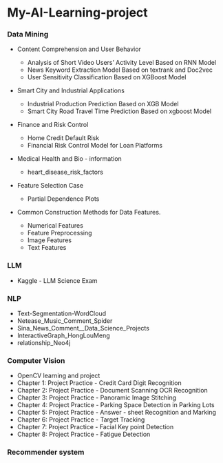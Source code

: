 # My-AI-Learning-project

### Data Mining
- Content Comprehension and User Behavior
  - Analysis of Short Video Users’ Activity Level Based on RNN Model
  - News Keyword Extraction Model Based on textrank and Doc2vec
  - User Sensitivity Classification Based on XGBoost Model

- Smart City and Industrial Applications
  - Industrial Production Prediction Based on XGB Model
  - Smart City Road Travel Time Prediction Based on xgboost Model
- Finance and Risk Control
  - Home Credit Default Risk
  - Financial Risk Control Model for Loan Platforms
- Medical Health and Bio - information
  - heart_disease_risk_factors
- Feature Selection Case
  - Partial Dependence Plots
- Common Construction Methods for Data Features.
  - Numerical Features
  - Feature Preprocessing
  - Image Features
  - Text Features

### LLM
- Kaggle - LLM Science Exam
### NLP
- Text-Segmentation-WordCloud
- Netease_Music_Comment_Spider
- Sina_News_Comment__Data_Science_Projects
- InteractiveGraph_HongLouMeng
- relationship_Neo4j

### Computer Vision
- OpenCV learning and project
 - Chapter 1: Project Practice - Credit Card Digit Recognition
 - Chapter 2: Project Practice - Document Scanning OCR Recognition
 - Chapter 3: Project Practice - Panoramic Image Stitching
 - Chapter 4: Project Practice - Parking Space Detection in Parking Lots
 - Chapter 5: Project Practice - Answer - sheet Recognition and Marking
 - Chapter 6: Project Practice - Target Tracking
 - Chapter 7: Project Practice - Facial Key point Detection
 - Chapter 8: Project Practice - Fatigue Detection
### Recommender system
